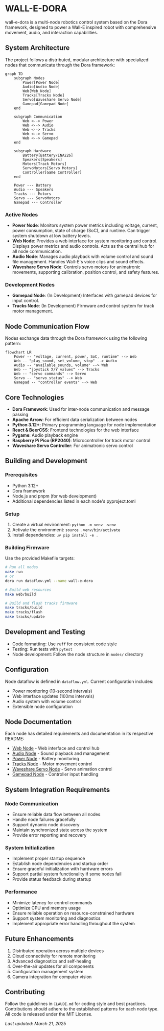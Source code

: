 # WALL-E-DORA

wall-e-dora is a multi-node robotics control system based on the Dora framework, designed to power a Wall-E inspired robot with comprehensive movement, audio, and interaction capabilities.

## System Architecture

The project follows a distributed, modular architecture with specialized nodes that communicate through the Dora framework:

```mermaid
graph TD
    subgraph Nodes
        Power[Power Node]
        Audio[Audio Node]
        Web[Web Node]
        Tracks[Tracks Node]
        Servo[Waveshare Servo Node]
        Gamepad[Gamepad Node]
    end

    subgraph Communication
        Web <--> Power
        Web <--> Audio
        Web <--> Tracks
        Web <--> Servo
        Web <--> Gamepad
    end

    subgraph Hardware
        Battery[Battery/INA226]
        Speakers[Speakers]
        Motors[Track Motors]
        ServoMotors[Servo Motors]
        Controller[Game Controller]
    end

    Power --- Battery
    Audio --- Speakers
    Tracks --- Motors
    Servo --- ServoMotors
    Gamepad --- Controller
```

### Active Nodes
- **Power Node**: Monitors system power metrics including voltage, current, power consumption, state of charge (SoC), and runtime. Can trigger system shutdown at low battery levels.
- **Web Node**: Provides a web interface for system monitoring and control. Displays power metrics and audio controls. Acts as the central hub for all node communication.
- **Audio Node**: Manages audio playback with volume control and sound file management. Handles Wall-E's voice clips and sound effects.
- **Waveshare Servo Node**: Controls servo motors for animatronic movements, supporting calibration, position control, and safety features.

### Development Nodes
- **Gamepad Node**: (In Development) Interfaces with gamepad devices for input control.
- **Tracks Node**: (In Development) Firmware and control system for track motor management.

## Node Communication Flow

Nodes exchange data through the Dora framework using the following pattern:

```mermaid
flowchart LR
    Power -- "voltage, current, power, SoC, runtime" --> Web
    Web -- "play_sound, set_volume, stop" --> Audio
    Audio -- "available_sounds, volume" --> Web
    Web -- "joystick X/Y values" --> Tracks
    Web -- "servo commands" --> Servo
    Servo -- "servo_status" --> Web
    Gamepad -- "controller events" --> Web
```

## Core Technologies

- **Dora Framework**: Used for inter-node communication and message passing
- **Apache Arrow**: For efficient data serialization between nodes
- **Python 3.12+**: Primary programming language for node implementation
- **React & BeerCSS**: Frontend technologies for the web interface
- **Pygame**: Audio playback engine
- **Raspberry Pi Pico (RP2040)**: Microcontroller for track motor control
- **Waveshare Servo Controller**: For animatronic servo control

## Building and Development

### Prerequisites
- Python 3.12+
- Dora framework
- Node.js and pnpm (for web development)
- Additional dependencies listed in each node's pyproject.toml

### Setup
1. Create a virtual environment: `python -m venv .venv`
2. Activate the environment: `source .venv/bin/activate`
3. Install dependencies: `uv pip install -e .`

### Building Firmware
Use the provided Makefile targets:
```bash
# Run all nodes
make run
# or
dora run dataflow.yml --name wall-e-dora

# Build web resources
make web/build

# Build and flash tracks firmware
make tracks/build
make tracks/flash
make tracks/update
```

## Development and Testing

- Code formatting: Use `ruff` for consistent code style
- Testing: Run tests with `pytest`
- Node development: Follow the node structure in `nodes/` directory

## Configuration

Node dataflow is defined in `dataflow.yml`. Current configuration includes:
- Power monitoring (10-second intervals)
- Web interface updates (100ms intervals)
- Audio system with volume control
- Extensible node configuration

## Node Documentation

Each node has detailed requirements and documentation in its respective README:

- [Web Node](nodes/web/README.md) - Web interface and control hub
- [Audio Node](nodes/audio/README.md) - Sound playback and management
- [Power Node](nodes/power/README.md) - Battery monitoring
- [Tracks Node](nodes/tracks/README.md) - Motor movement control
- [Waveshare Servo Node](nodes/waveshare_servo/README.md) - Servo animation control
- [Gamepad Node](nodes/gamepad/README.md) - Controller input handling

## System Integration Requirements

### Node Communication
- Ensure reliable data flow between all nodes
- Handle node failures gracefully
- Support dynamic node discovery
- Maintain synchronized state across the system
- Provide error reporting and recovery

### System Initialization
- Implement proper startup sequence
- Establish node dependencies and startup order
- Ensure graceful initialization with hardware errors
- Support partial system functionality if some nodes fail
- Provide status feedback during startup

### Performance
- Minimize latency for control commands
- Optimize CPU and memory usage
- Ensure reliable operation on resource-constrained hardware
- Support system monitoring and diagnostics
- Implement appropriate error handling throughout the system

## Future Enhancements

1. Distributed operation across multiple devices
2. Cloud connectivity for remote monitoring
3. Advanced diagnostics and self-healing
4. Over-the-air updates for all components
5. Configuration management system
6. Camera integration for computer vision

## Contributing

Follow the guidelines in `CLAUDE.md` for coding style and best practices. Contributions should adhere to the established patterns for each node type. All code is released under the MIT License.

_Last updated: March 21, 2025_